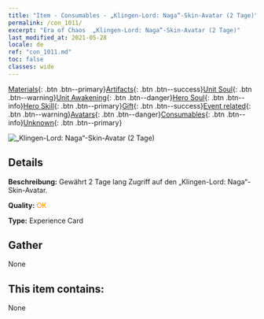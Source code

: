 ```yaml
---
title: "Item - Consumables - „Klingen-Lord: Naga“-Skin-Avatar (2 Tage)"
permalink: /con_1011/
excerpt: "Era of Chaos  „Klingen-Lord: Naga“-Skin-Avatar (2 Tage)"
last_modified_at: 2021-05-28
locale: de
ref: "con_1011.md"
toc: false
classes: wide
---
```

 [Materials](/ItemsDE/){: .btn .btn--primary}[Artifacts](/ItemsDE/Artifacts/){: .btn .btn--success}[Unit Soul](/ItemsDE/UnitSoul/){: .btn .btn--warning}[Unit Awakening](/ItemsDE/UnitAwakening/){: .btn .btn--danger}[Hero Soul](/ItemsDE/HeroSoul/){: .btn .btn--info}[Hero Skill](/ItemsDE/HeroSkill/){: .btn .btn--primary}[Gift](/ItemsDE/Gift/){: .btn .btn--success}[Event related](/ItemsDE/Events/){: .btn .btn--warning}[Avatars](/ItemsDE/Avatars/){: .btn .btn--danger}[Consumables](/ItemsDE/Consumables/){: .btn .btn--info}[Unknown](/ItemsDE/Unknown/){: .btn .btn--primary}

 ![„Klingen-Lord: Naga“-Skin-Avatar (2 Tage)](/images/u/ti_najia.jpg)

## Details
 **Beschreibung:** Gewährt 2 Tage lang Zugriff auf den „Klingen-Lord: Naga“-Skin-Avatar.

 **Quality:** <span style="color: #FF8C00">OK</span>

 **Type:** Experience Card

## Gather

  None

## This item contains:

  None

